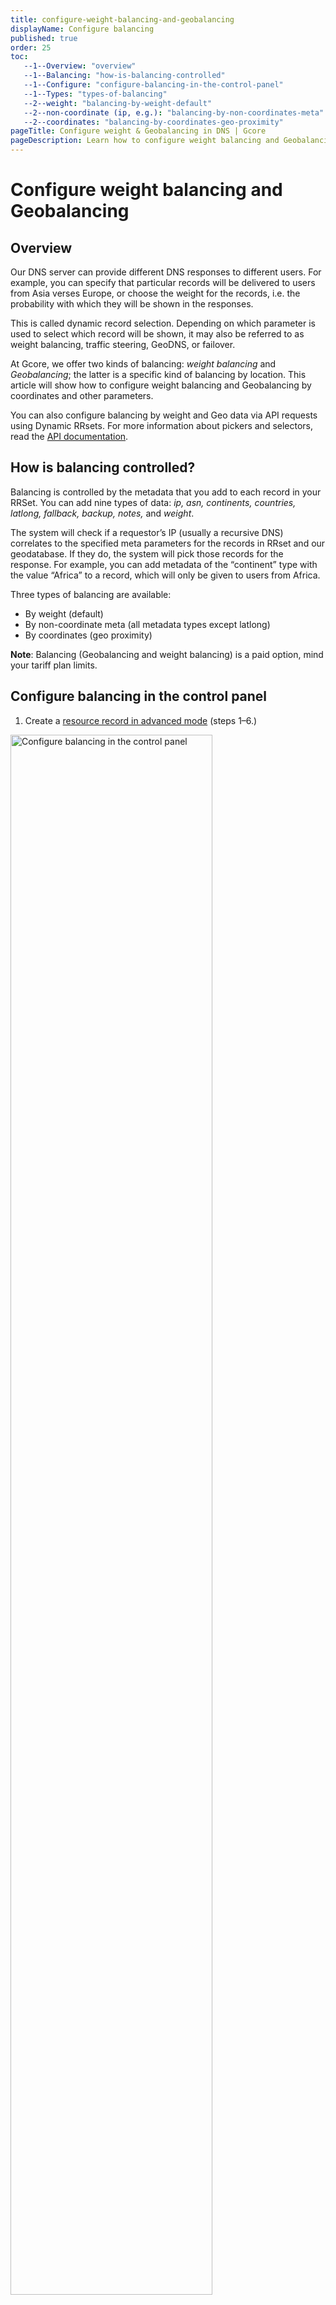 ```yaml
---
title: configure-weight-balancing-and-geobalancing
displayName: Configure balancing 
published: true
order: 25
toc:
   --1--Overview: "overview"
   --1--Balancing: "how-is-balancing-controlled"
   --1--Configure: "configure-balancing-in-the-control-panel"
   --1--Types: "types-of-balancing"
   --2--weight: "balancing-by-weight-default"
   --2--non-coordinate (ip, e.g.): "balancing-by-non-coordinates-meta"
   --2--coordinates: "balancing-by-coordinates-geo-proximity"
pageTitle: Configure weight & Geobalancing in DNS | Gcore
pageDescription: Learn how to configure weight balancing and Geobalancing for DNS records with Gcore.
---
```

# Configure weight balancing and Geobalancing

## Overview

Our DNS server can provide different DNS responses to different users. For example, you can specify that particular records will be delivered to users from Asia verses Europe, or choose the weight for the records, i.e. the probability with which they will be shown in the responses.

This is called dynamic record selection. Depending on which parameter is used to select which record will be shown, it may also be referred to as weight balancing, traffic steering, GeoDNS, or failover. 

At Gcore, we offer two kinds of balancing: *weight balancing* and *Geobalancing*; the latter is a specific kind of balancing by location. This article will show how to configure weight balancing and Geobalancing by coordinates and other parameters.

<alert-element type="tip" title="Tip">

You can also configure balancing by weight and Geo data via API requests using Dynamic RRsets. For more information about pickers and selectors, read the <a href="https://api.gcore.com/docs/dns#tag/RRsets/operation/CreateRRSet" target="_blank">API documentation</a>.

</alert-element>

## How is balancing controlled?

Balancing is controlled by the metadata that you add to each record in your RRSet. You can add nine types of data: *ip, asn, continents, countries, latlong, fallback, backup, notes,* and *weight*.

The system will check if a requestor’s IP (usually a recursive DNS) correlates to the specified meta parameters for the records in RRset and our geodatabase. If they do, the system will pick those records for the response. For example, you can add metadata of the “continent” type with the value “Africa” to a record, which will only be given to users from Africa.

Three types of balancing are available:

- By weight (default)
- By non-coordinate meta (all metadata types except latlong)
- By coordinates (geo proximity) 

**Note**: Balancing (Geobalancing and weight balancing) is a paid option, mind your tariff plan limits.

## Configure balancing in the control panel

1. Create a <a href="https://gcore.com/docs/dns/dns-records/manage-dns-records-advanced-interface-mode-with-balancing" target="_blank">resource record in advanced mode</a> (steps 1–6.)

<img src="https://assets.gcore.pro/docs/dns/dns-records/configure-weight-balancing-and-geobalancing/configure-balancing-10.png" alt="Configure balancing in the control panel" width="80%">

2. Move the slider in the **Records selection** using section to enable balancing.

3. Tick the balancing type you wish to select. More details <a href="https://gcore.com/docs/dns/dns-records/configure-weight-balancing-and-geobalancing#types-of-balancing" target="_blank">below</a>. 

4. Specify the maximum number of records in one response in the right field. The default value is one record per response.

5. Configure Health Checks if needed. Learn more about them in <a href="https://gcore.com/docs/dns/dns-failover/about-dns-failover" target="_blank">our article</a>.

6. Specify the record’s value.

7. Select appropriate metadata and specify the value. You can add several metadata fields for one value. To do this, click **+**.

8. Click **Add record** if needed and repeat steps 6-7. 

9. Click **Create**.

## Types of balancing

For each type of balancing, we will break down the principle of operation, look at its features, and consider an example.

### Balancing by weight (default)

With weight balancing, you can manage the probability of having a particular record in the answer by specifying its weight.

**Note**: If the metadata field “weight” is left empty, the default value 50 is used. So you can expect the same probability for each record.

Probability is calculated only if the value of max records per answer exceeds the number of resource records. For a record R1 from RRset with weight W1, its probability(P1) is calculated as its weight divided by the sum of the weights of all other records. 

<code-block>
P<sub>1</sub>= W<sub>1</sub> / Sum<sub>i</sub>(W<sub>i</sub>)
</code-block>

**Example**. You have weight balancing enabled, specified max one record per response, and added three records with these weight metadata:

- *1.2.3.4* with the “weight” 90, probability = 0.6
- *4.5.6.7* with the “weight” 10, probability = 0.06(6)
- *7.8.9.0* with the “weight” empty (i.e., set by default to 50,) probability = 0.3(3)

<img src="https://assets.gcore.pro/docs/dns/dns-records/configure-weight-balancing-and-geobalancing/configure-balancing-20.png" alt="Balancing by weight" width="80%">

### Balancing by non-coordinates meta

With non-coordinates meta balancing, you can add metadata of different types to each record.

**Note**: The *latlong* and *weight* will be ignored when using non-coordinate metadata.

When a DNS request is made, the answer will be formed using the chosen *Records selection* option and metadata specified for records. The following metadata can be used to be checked against the source of the DNS query:

- IP (IP address or CIDR notation, IPv4 and IPv6)
- ASN (autonomous system number)
- Continents
- Countries
- Fallback (only used in an answer if no other records were selected)
- Backup (only used in combination with Health Checks to provide failover capability; if the rest of the records are not “healthy,” backup records will be used to form an answer; if at least one non-backup record is “healthy,” the record with the backup metadata does not participate in the response)
- Notes (any comments; for example, you can specify a city, data center name, or cluster name)

Our system will check if a user matches the criteria from the metadata in the following order: IP, ASN, country, and continent. The processing logic works like this:

1. Our DNS server receives a request to the domain.

2. If Health Checks are configured, we filter off all “non-healthy” records.

3. The DNS server compares the requestor user’s IP (respecting EDNS(0)) with the IP from the metadata. The server uses records with matched metadata to form an answer if there is a match.

4. If no matches are found, the ASN meta is considered as in step 3.

5. If no matches are found, the country meta is considered as in step 3.

6. If no matches are found, the continent meta is considered as in step 3.

7. If no matches are found, the records with “fallback=true” metadata are considered.

8. If no matches are found, all records are used in the answer (respecting max answers value).

**Example**: You have non-coordinates balancing enabled, specified max one record per response, and you add two records with IP metadata:

- For *10.0.0.0* record, subnet *192.168.1.0/24*
- For *10.0.0.1* record, subnet *192.0.2.0/24* 

Here’s how it looks when you add these records:

<img src="https://assets.gcore.pro/docs/dns/dns-records/configure-weight-balancing-and-geobalancing/configure-balancing-30.png" alt="Here’s how it looks when you add these records" width="80%">

If a user with the IP from the subnet *192.168.1.0/24* requests the domain, the record with the value *10.0.0.0* will be returned. If the requestor’s subnet is *192.0.2.0/24*, the *10.0.0.1* record will be returned.

### Balancing by coordinates (geo proximity) 

With coordinates balancing, you can assign coordinates to each record and add the latlong (latitude and longitude) type metadata. Users will receive the record with the nearest coordinates when they request your domain. You can use the map icon to check you’ve entered the correct coordinates—simplyclick on the icon to see the location corresponding to your parameters.

**Example**. A user closer to the coordinate 40.43733088856228/-3.566434349995511 (the center of Madrid) will receive an A record with the value *127.0.0.1*, while a user nearer to 52.20328569593686/21.081144277439293 (the center of Warsaw) will receive an A record with the value *127.0.0.2*.

<img src="https://assets.gcore.pro/docs/dns/dns-records/configure-weight-balancing-and-geobalancing/image-3723.png" alt="Balancing by non-coordinates meta" width="80%">

The configuration is complete. As soon as you finish creating records, balancing will be enabled.
